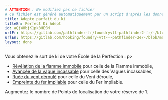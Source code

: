 ```yaml
---
# ATTENTION : Ne modifiez pas ce fichier
# Ce fichier est généré automatiquement par un script d'après les données du module Foundry VTT officiel et de sa traduction
title: Adepte parfait du ki
titleEn: Perfect Ki Adept
id: aQjWHbjK1pk8HESM
urlFr: https://gitlab.com/pathfinder-fr/foundryvtt-pathfinder2-fr/-/blob/master/data/feats/aQjWHbjK1pk8HESM.htm
urlEn: https://gitlab.com/hooking/foundry-vtt---pathfinder-2e/-/blob/master/packs/data/feats.db/perfect-ki-adept.json
layout: dons
---
```

Vous obtenez le sort de ki de votre École de la Perfection :
p>

- [Révélation de la flamme immobile](../sorts/révélation-de-la-flamme-qui-ne-vacille-pas.html) pour celle de la Flamme immobile,
- [Avancée de la vague incassable](../sorts/avancée-de-la-vague-qui-ne-se-brise-pas.html) pour celle des Vagues incassables, 
- [Ruée du vent déroulé](../sorts/ruée-du-vent-qui-se-déploie.html) pour celle du Vent déroulé,  
- [Empreinte du fer impliable](../sorts/protection-du-fer-qui-ne-plie-pas.html) pour celle du Fer impliable. 

Augmentez le nombre de Points de focalisation de votre réserve de 1.
